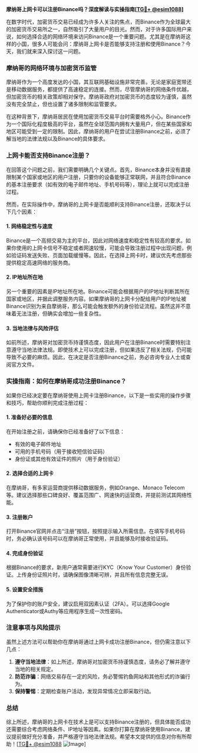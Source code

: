 **摩纳哥上网卡可以注册Binance吗？深度解读与实操指南[[TG💪+ @esim1088](https://t.me/s/esim1088)]**

在数字时代，加密货币交易已经成为许多人关注的焦点，而Binance作为全球最大的加密货币交易所之一，自然吸引了大量用户的目光。然而，对于许多国际用户来说，如何选择合适的网络环境来访问Binance是一个重要问题。尤其是在摩纳哥这样的小国，很多人可能会问：摩纳哥上网卡是否能够支持注册和使用Binance？今天，我们就来深入探讨这一问题。

### 摩纳哥的网络环境与加密货币监管

摩纳哥作为一个高度发达的小国，其互联网基础设施非常完善。无论是家庭宽带还是移动数据服务，都提供了高速稳定的连接。然而，尽管摩纳哥的网络条件优越，但加密货币的相关政策却相对保守。摩纳哥政府对加密货币的态度较为谨慎，虽然没有完全禁止，但也设置了诸多限制和监管要求。

在这种背景下，摩纳哥居民在使用加密货币交易平台时需要格外小心。Binance作为一个国际化程度极高的平台，虽然在全球范围内拥有大量用户，但在某些国家和地区可能受到一定的限制。因此，摩纳哥的用户在尝试注册Binance之前，必须了解当地的法律法规以及Binance的具体要求。

### 上网卡能否支持Binance注册？

在回答这个问题之前，我们需要明确几个关键点。首先，Binance本身并没有直接限制某个国家或地区的用户注册，只要你的设备能够正常联网，并且符合Binance的基本注册要求（如有效的电子邮件地址、手机号码等），理论上就可以完成注册过程。

然而，在实际操作中，摩纳哥的上网卡是否能顺利支持Binance注册，还取决于以下几个因素：

#### 1. 网络稳定性与速度

Binance是一个高频交易为主的平台，因此对网络速度和稳定性有较高的要求。如果你使用的上网卡信号不稳定或者网速较慢，可能会导致注册过程中出现问题，例如验证码发送失败、页面加载缓慢等。因此，在选择上网卡时，建议优先考虑那些提供稳定高速网络的服务商。

#### 2. IP地址所在地

另一个重要的因素是IP地址所在地。Binance可能会根据用户的IP地址判断其所在国家或地区，并据此调整服务内容。如果摩纳哥的上网卡分配给用户的IP地址被Binance识别为来自摩纳哥，那么可能会触发额外的身份验证流程。虽然这并不意味着无法注册，但确实会增加一些复杂性。

#### 3. 当地法律与风险评估

如前所述，摩纳哥对加密货币持谨慎态度，因此用户在注册Binance时需要特别注意遵守当地法律法规。即使技术上可以完成注册，但如果违反了相关法规，仍可能导致不必要的麻烦。因此，在决定是否注册Binance之前，务必咨询专业人士或查阅官方文件。

### 实操指南：如何在摩纳哥成功注册Binance？

如果你已经决定要在摩纳哥使用上网卡注册Binance，以下是一些实用的操作步骤和技巧，帮助你顺利完成注册过程：

#### 1. 准备好必要的信息

在开始注册之前，请确保你已经准备好了以下信息：
- 有效的电子邮件地址
- 可用的手机号码（用于接收短信验证码）
- 身份证或其他有效证件的照片（用于身份验证）

#### 2. 选择合适的上网卡

在摩纳哥，有多家运营商提供移动数据服务，例如Orange、Monaco Telecom等。建议选择那些口碑良好、覆盖范围广、网速快的运营商，并提前测试其网络性能。

#### 3. 注册账户

打开Binance官网并点击“注册”按钮，按照提示输入所需信息。在填写手机号码时，务必确认该号码可以在摩纳哥正常使用，并且能够及时接收验证码。

#### 4. 完成身份验证

根据Binance的要求，新用户通常需要进行KYC（Know Your Customer）身份验证。上传身份证照片时，请确保图像清晰可辨，并且所有信息完整无误。

#### 5. 设置安全措施

为了保护你的账户安全，建议启用双因素认证（2FA）。可以选择Google Authenticator或Authy等应用程序生成一次性密码。

### 注意事项与风险提示

虽然上述方法可以帮助你在摩纳哥通过上网卡成功注册Binance，但仍需注意以下几点：

1. **遵守当地法律**：如上所述，摩纳哥对加密货币持谨慎态度，请务必了解并遵守当地的相关规定。
2. **防范诈骗**：网络交易存在一定的风险，务必警惕钓鱼网站和其他形式的诈骗行为。
3. **保持警惕**：定期检查账户活动，发现异常情况立即采取行动。

### 总结

综上所述，摩纳哥的上网卡在技术上是可以支持Binance注册的，但具体能否成功还需要综合考虑网络条件、IP地址等因素。如果你打算在摩纳哥使用Binance，建议提前做好充分准备，并严格遵守当地法律法规。希望本文提供的信息对你有所帮助！[[TG💪+ @esim1088](https://t.me/s/esim1088) ![Image](https://i.postimg.cc/4NQfJmqS/Snipaste-2025-05-13-00-14-12.png)]